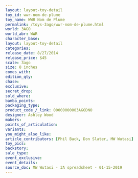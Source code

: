 ```yaml
---
layout: layout-toy-detail 
toy_id: wwr-nom-de-plume
toy_name: WWR Nom de Plume
permalink: /toys-3ago/wwr-nom-de-plume.html
world: 3AGO
world_abr: WWR
character_base: 
layout: layout-toy-detail
categories: 
release_date: 8/27/2014
release_price: $45 
scale: 3ago
size: 8 inches
comes_with: 
edition_qty: 
chase: 
exclusive: 
secret_drop: 
sold_where: 
bamba_points: 
packaging_type: 
product_code_/_link: 00000000003AGODNO
designer: Ashley Wood
makers: 
points_of_articulation: 
variants: 
you_might_also_like: 
article_contributors: [Phil Back, Don Slater, MW Wutasi]
toy_pics: 
backstory: 
sale_type: 
event_exclusive: 
event_details: 
source_doc: MW Wutasi - 3A spreadsheet - 01-15-2019
---
```

